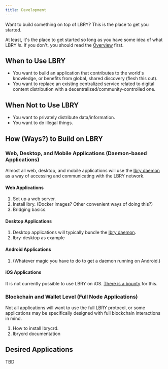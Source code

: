 ```yaml
---
title: Development
---
```


Want to build something on top of LBRY? This is the place to get you started.

At least, it's the place to get started so long as you have some idea of what LBRY _is_. If you don't, you should read the
[Overview](/overview) first.

## When to Use LBRY

- You want to build an application that contributes to the world's knowledge, or benefits from global, shared discovery (flesh this out).
- You want to replace an existing centralized service related to digital content distribution with a decentralized/community-controlled one.

## When Not to Use LBRY

- You want to privately distribute data/information.
- You want to do illegal things.

## How (Ways?) to Build on LBRY

### Web, Desktop, and Mobile Applications (Daemon-based Applications)

Almost all web, desktop, and mobile applications will use the [lbry daemon](https://github.com/lbryio/lbry) as a way of accessing and communicating with the LBRY network.

#### Web Applications

1. Set up a web server.
1. Install lbry. (Docker images? Other convenient ways of doing this?)
1. Bridging basics.

#### Desktop Applications

1. Desktop applications will typically bundle the [lbry daemon](https://github.com/lbryio/lbry).
1. lbry-desktop as example

#### Android Applications

1. (Whatever magic you have to do to get a daemon running on Android.)

#### iOS Applications

It is not currently possible to use LBRY on iOS. [There is a bounty](https://lbry.io/bounty/ios-daemon) for this.

### Blockchain and Wallet Level (Full Node Applications)

Not all applications will want to use the full LBRY protocol, or some applications may be specifically designed with full blockchain interactions in mind.

1. How to install lbrycrd.
1. lbrycrd documentation

## Desired Applications

TBD

